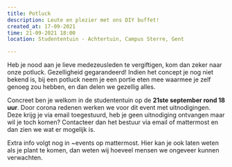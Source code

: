 ```yaml
---
title: Potluck
description: Leute en plezier met ons DIY buffet!
created_at: 17-09-2021
time: 21-09-2021 18:00
location: Studententuin - Achtertuin, Campus Sterre, Gent

---
```


Heb je nood aan je lieve medezeusleden te vergiftigen, kom dan zeker naar onze potluck. Gezelligheid gegarandeerd!
Indien het concept je nog niet bekend is, bij een potluck neem je een portie eten mee waarmee je zelf genoeg zou hebben, en dan delen we gezellig alles.

Concreet ben je welkom in de studententuin op de **21ste september rond 18 uur**. Door corona redenen werken we voor dit event met uitnodigingen. Deze krijg je via email toegestuurd, heb je geen uitnodiging ontvangen maar wil je toch komen? Contacteer dan het bestuur via email of mattermost en dan zien we wat er mogelijk is.

Extra info volgt nog in ~events op mattermost. Hier kan je ook laten weten als je plant te komen, dan weten wij hoeveel mensen we ongeveer kunnen verwachten.